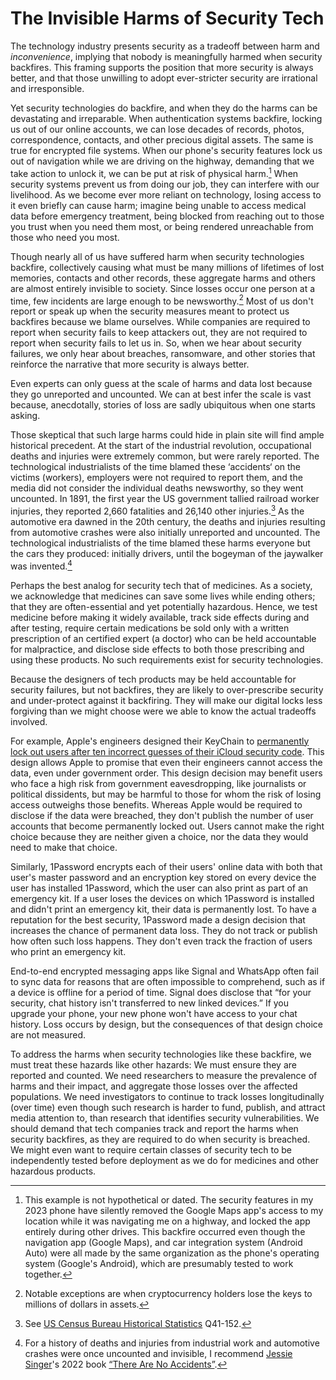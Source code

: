 # The Invisible Harms of Security Tech

The technology industry presents security as a tradeoff between harm and *inconvenience*, implying that nobody is meaningfully harmed when security backfires. This framing supports the position that more security is always better, and that those unwilling to adopt ever-stricter security are irrational and irresponsible.

Yet security technologies do backfire, and when they do the harms can be devastating and irreparable. When authentication systems backfire, locking us out of our online accounts, we can lose decades of records, photos, correspondence, contacts, and other precious digital assets. The same is true for encrypted file systems. When our phone's security features lock us out of navigation while we are driving on the highway, demanding that we take action to unlock it, we can be put at risk of physical harm.[^locked-navigation] When security systems prevent us from doing our job, they can interfere with our livelihood. As we become ever more reliant on technology, losing access to it even briefly can cause harm; imagine being unable to access medical data before emergency treatment, being blocked from reaching out to those you trust when you need them most, or being rendered unreachable from those who need you most. 

<!-- Losses:
Lost human connection and relationships -->

Though nearly all of us have suffered harm when security technologies backfire, collectively causing what must be many millions of lifetimes of lost memories, contacts and other records, these aggregate harms and others are almost entirely invisible to society. Since losses occur one person at a time, few incidents are large enough to be newsworthy.[^cryptocurrency] Most of us don't report or speak up when the security measures meant to protect us backfires because we blame ourselves. While companies are required to report when security fails to keep attackers out, they are not required to report when security fails to let us in. So, when we hear about security failures, we only hear about breaches, ransomware, and other stories that reinforce the narrative that more security is always better.

Even experts can only guess at the scale of harms and data lost because they go unreported and uncounted. We can at best infer the scale is vast because, anecdotally, stories of loss are sadly ubiquitous when one starts asking.

Those skeptical that such large harms could hide in plain site will find ample historical precedent. At the start of the industrial revolution, occupational deaths and injuries were extremely common, but were rarely reported. The technological industrialists of the time blamed these ‘accidents‘ on the victims (workers), employers were not required to report them, and the media did not consider the individual deaths newsworthy, so they went uncounted. In 1891, the first year the US government tallied railroad worker injuries, they reported 2,660 fatalities and 26,140 other injuries.[^railroad-injuries] As the automotive era dawned in the 20th century, the deaths and injuries resulting from automotive crashes were also initially unreported and uncounted. The technological industrialists of the time blamed these harms everyone but the cars they produced: initially drivers, until the bogeyman of the jaywalker was invented.[^no-accidents] 

Perhaps the best analog for security tech that of medicines. As a society, we acknowledge that medicines can save some lives while ending others; that they are often-essential and yet potentially hazardous. Hence, we test medicine before making it widely available, track side effects during and after testing, require certain medications be sold only with a written prescription of an certified expert (a doctor) who can be held accountable for malpractice, and disclose side effects to both those prescribing and using these products. No such requirements exist for security technologies.

Because the designers of tech products may be held accountable for security failures, but not backfires, they are likely to over-prescribe security and under-protect against it backfiring. They will make our digital locks less forgiving than we might choose were we able to know the actual tradeoffs involved.

For example, Apple's engineers designed their KeyChain to [permanently lock out users after ten incorrect guesses of their iCloud security code](https://support.apple.com/guide/security/escrow-security-for-icloud-keychain-sec3e341e75d/1/web/1). This design allows Apple to promise that even their engineers cannot access the data, even under government order. This design decision may benefit users who face a high risk from government eavesdropping, like journalists or political dissidents, but may be harmful to those for whom the risk of losing access outweighs those benefits. Whereas Apple would be required to disclose if the data were breached, they don't publish the number of user accounts that become permanently locked out. Users cannot make the right choice because they are neither given a choice, nor the data they would need to make that choice.

Similarly, 1Password encrypts each of their users' online data with both that user's master password and an encryption key stored on every device the user has installed 1Password, which the user can also print as part of an emergency kit. If a user loses the devices on which 1Password is installed and didn't print an emergency kit, their data is permanently lost. To have a reputation for the best security, 1Password made a design decision that increases the chance of permanent data loss. They do not track or publish how often such loss happens. They don't even track the fraction of users who print an emergency kit.

End-to-end encrypted messaging apps like Signal and WhatsApp often fail to sync data for reasons that are often impossible to comprehend, such as if a device is offline for a period of time. Signal does disclose that “for your security, chat history isn't transferred to new linked devices.” If you upgrade your phone, your new phone won't have access to your chat history. Loss occurs by design, but the consequences of that design choice are not measured.

To address the harms when security technologies like these backfire, we must treat these hazards like other hazards: We must ensure they are reported and counted. We need researchers to measure the prevalence of harms and their impact, and aggregate those losses over the affected populations. We need investigators to continue to track losses longitudinally (over time) even though such research is harder to fund, publish, and attract media attention to, than research that identifies security vulnerabilities. We should demand that tech companies track and report the harms when security backfires, as they are required to do when security is breached. We might even want to require certain classes of security tech to be independently tested before deployment as we do for medicines and other hazardous products.


[^locked-navigation]: This example is not hypothetical or dated. The security features in my 2023 phone have silently removed the Google Maps app's access to my location while it was navigating me on a highway, and locked the app entirely during other drives. This backfire occurred even though the navigation app (Google Maps), and car integration system (Android Auto) were all made by the same organization as the phone's operating system (Google's Android), which are presumably tested to work together.

[^cryptocurrency]: Notable exceptions are when cryptocurrency holders lose the keys to millions of dollars in assets.

[^railroad-injuries]: See [US Census Bureau Historical Statistics](https://www2.census.gov/library/publications/1960/compendia/hist_stats_colonial-1957/hist_stats_colonial-1957-chQ.pdf) Q41-152.

[^no-accidents]: For a history of deaths and injuries from industrial work and automotive crashes were once uncounted and invisible, I recommend [Jessie Singer](https://jessiesinger.com/)'s 2022 book [“There Are No Accidents”](https://www.simonandschuster.com/books/There-Are-No-Accidents/Jessie-Singer/9781797139241).